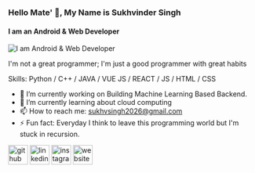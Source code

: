 ### Hello Mate' 👋, My Name is Sukhvinder Singh
#### I am an Android & Web Developer
![I am Android & Web Developer](https://media.giphy.com/media/14kdiJUblbWBXy/giphy.gif)

I'm not a great programmer; I'm just a good programmer with great habits

Skills: Python / C++ / JAVA / VUE JS / REACT / JS / HTML / CSS

- 🔭 I’m currently working on Building Machine Learning Based Backend. 
- 🌱 I’m currently learning about cloud computing 
- 📫 How to reach me: sukhvsingh2026@gmail.com 
- ⚡ Fun fact: Everyday I think to leave this programming world but I'm stuck in recursion. 


[<img src='https://cdn.jsdelivr.net/npm/simple-icons@3.0.1/icons/github.svg' alt='github' height='40'>](https://github.com/Sukhvsin2)  [<img src='https://cdn.jsdelivr.net/npm/simple-icons@3.0.1/icons/linkedin.svg' alt='linkedin' height='40'>](https://www.linkedin.com/in/https://www.linkedin.com/in/sukhvsin2/)  [<img src='https://cdn.jsdelivr.net/npm/simple-icons@3.0.1/icons/instagram.svg' alt='instagram' height='40'>](https://www.instagram.com/https://www.instagram.com/sukhv_singh//)  [<img src='https://cdn.jsdelivr.net/npm/simple-icons@3.0.1/icons/icloud.svg' alt='website' height='40'>](http://sukhvsin2.tk/)  



